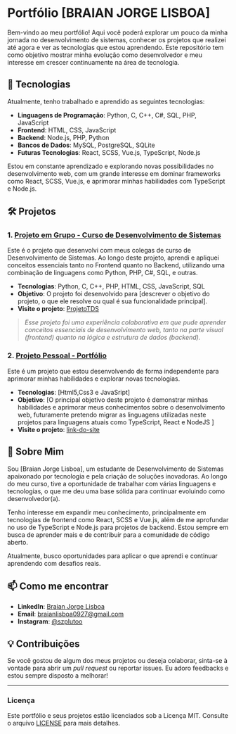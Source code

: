 # Portfólio [BRAIAN JORGE LISBOA]

Bem-vindo ao meu portfólio! Aqui você poderá explorar um pouco da minha jornada no desenvolvimento de sistemas, conhecer os projetos que realizei até agora e ver as tecnologias que estou aprendendo. Este repositório tem como objetivo mostrar minha evolução como desenvolvedor e meu interesse em crescer continuamente na área de tecnologia.

## 🚀 Tecnologias

Atualmente, tenho trabalhado e aprendido as seguintes tecnologias:

- **Linguagens de Programação**: Python, C, C++, C#, SQL, PHP, JavaScript
- **Frontend**: HTML, CSS, JavaScript
- **Backend**: Node.js, PHP, Python
- **Bancos de Dados**: MySQL, PostgreSQL, SQLite
- **Futuras Tecnologias**: React, SCSS, Vue.js, TypeScript, Node.js

Estou em constante aprendizado e explorando novas possibilidades no desenvolvimento web, com um grande interesse em dominar frameworks como React, SCSS, Vue.js, e aprimorar minhas habilidades com TypeScript e Node.js.

## 🛠️ Projetos

### 1. **[Projeto em Grupo - Curso de Desenvolvimento de Sistemas](https://github.com/pluwyoo/ProjetoTDS.git)**

Este é o projeto que desenvolvi com meus colegas de curso de Desenvolvimento de Sistemas. Ao longo deste projeto, aprendi e apliquei conceitos essenciais tanto no Frontend quanto no Backend, utilizando uma combinação de linguagens como Python, PHP, C#, SQL, e outras.

- **Tecnologias**: Python, C, C++, PHP, HTML, CSS, JavaScript, SQL
- **Objetivo**: O projeto foi desenvolvido para [descrever o objetivo do projeto, o que ele resolve ou qual é sua funcionalidade principal].
- **Visite o projeto**: [ProjetoTDS](https://github.com/pluwyoo/ProjetoTDS.git)

> *Esse projeto foi uma experiência colaborativa em que pude aprender conceitos essenciais de desenvolvimento web, tanto na parte visual (frontend) quanto na lógica e estrutura de dados (backend).*

### 2. **[Projeto Pessoal - Portfólio](https://pluwyoo.github.io/PORTFOLIO/)**

Este é um projeto que estou desenvolvendo de forma independente para aprimorar minhas habilidades e explorar novas tecnologias.

- **Tecnologias**: [Html5,Css3 e JavaSript]
- **Objetivo**: [O principal objetivo deste projeto é demonstrar minhas habilidades e aprimorar meus conhecimentos sobre o desenvolvimento web, futuramente pretendo migrar as linguagens utilizadas neste projetos para linguagens atuais como TypeScript, React e NodeJS ]
- **Visite o projeto**: [link-do-site](https://pluwyoo.github.io/PORTFOLIO/)

## 💼 Sobre Mim

Sou [Braian Jorge Lisboa], um estudante de Desenvolvimento de Sistemas apaixonado por tecnologia e pela criação de soluções inovadoras. Ao longo do meu curso, tive a oportunidade de trabalhar com várias linguagens e tecnologias, o que me deu uma base sólida para continuar evoluindo como desenvolvedor(a).

Tenho interesse em expandir meu conhecimento, principalmente em tecnologias de frontend como React, SCSS e Vue.js, além de me aprofundar no uso de TypeScript e Node.js para projetos de backend. Estou sempre em busca de aprender mais e de contribuir para a comunidade de código aberto.

Atualmente, busco oportunidades para aplicar o que aprendi e continuar aprendendo com desafios reais.

## 📫 Como me encontrar

- **LinkedIn**: [Braian Jorge Lisboa](https://www.linkedin.com/in/braian-jorge-lisboa-373997290/)
- **Email**: [braianlisboa0927@gmail.com](email.to:braianlisboa0927@gmail.com)
- **Instagram**: [@szplutoo](https://www.instagram.com/szplutoo/)

## 💡 Contribuições

Se você gostou de algum dos meus projetos ou deseja colaborar, sinta-se à vontade para abrir um *pull request* ou reportar issues. Eu adoro feedbacks e estou sempre disposto a melhorar!

---

### Licença

Este portfólio e seus projetos estão licenciados sob a Licença MIT. Consulte o arquivo [LICENSE](./LICENSE) para mais detalhes.
